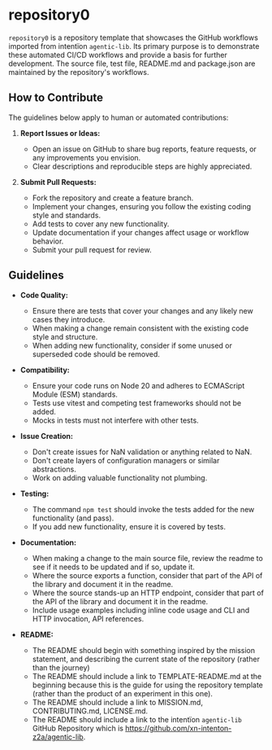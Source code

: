 # repository0

`repository0` is a repository template that showcases the GitHub workflows imported from intentïon `agentic‑lib`. Its
primary purpose is to demonstrate these automated CI/CD workflows and provide a basis for further development.
The source file, test file, README.md and package.json are maintained by the repository's workflows.

## How to Contribute

The guidelines below apply to human or automated contributions:

1. **Report Issues or Ideas:**
    - Open an issue on GitHub to share bug reports, feature requests, or any improvements you envision.
    - Clear descriptions and reproducible steps are highly appreciated.

2. **Submit Pull Requests:**
    - Fork the repository and create a feature branch.
    - Implement your changes, ensuring you follow the existing coding style and standards.
    - Add tests to cover any new functionality.
    - Update documentation if your changes affect usage or workflow behavior.
    - Submit your pull request for review.

## Guidelines

- **Code Quality:**
    - Ensure there are tests that cover your changes and any likely new cases they introduce.
    - When making a change remain consistent with the existing code style and structure.
    - When adding new functionality, consider if some unused or superseded code should be removed.

- **Compatibility:**
    - Ensure your code runs on Node 20 and adheres to ECMAScript Module (ESM) standards.
    - Tests use vitest and competing test frameworks should not be added.
    - Mocks in tests must not interfere with other tests.

- **Issue Creation:**
    - Don't create issues for NaN validation or anything related to NaN.
    - Don't create layers of configuration managers or similar abstractions.
    - Work on adding valuable functionality not plumbing.

- **Testing:**
    - The command `npm test` should invoke the tests added for the new functionality (and pass).
    - If you add new functionality, ensure it is covered by tests.

- **Documentation:**
    - When making a change to the main source file, review the readme to see if it needs to be updated and if so, update it.
    - Where the source exports a function, consider that part of the API of the library and document it in the readme.
    - Where the source stands-up an HTTP endpoint, consider that part of the API of the library and document it in the readme.
    - Include usage examples including inline code usage and CLI and HTTP invocation, API references.

- **README:**
  - The README should begin with something inspired by the mission statement, and describing the current state of the repository (rather than the journey)
  - The README should include a link to TEMPLATE-README.md at the beginning because this is the guide for using the repository template (rather than the product of an experiment in this one).
  - The README should include a link to MISSION.md, CONTRIBUTING.md, LICENSE.md.
  - The README should include a link to the intentïon `agentic-lib` GitHub Repository which is https://github.com/xn-intenton-z2a/agentic-lib.
